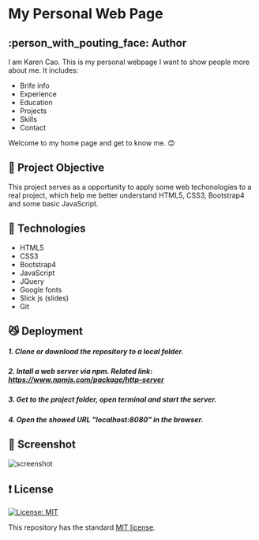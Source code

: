 # My Personal Web Page

## :person_with_pouting_face: Author
I am Karen Cao. This is my personal webpage I want to show people more about me. It includes: 
- Brife info
- Experience
- Education
- Projects
- Skills
- Contact

Welcome to my home page and get to know me. 😊


## :star2: Project Objective
This project serves as a opportunity to apply some web techonologies to a real project, which help me better understand HTML5, CSS3, Bootstrap4 and some basic JavaScript.



## :metal: Technologies

- HTML5
- CSS3
- Bootstrap4
- JavaScript
- JQuery
- Google fonts
- Slick js (slides)
- Git

## :smirk_cat: Deployment
##### 1. Clone or download the repository to a local folder.
##### 2. Intall a web server via npm. Related link: https://www.npmjs.com/package/http-server
##### 3. Get to the project folder, open terminal and start the server.
##### 4. Open the showed URL "localhost:8080" in the browser.

## :eyes: Screenshot
![screenshot](image/screenshot.gif)

## :exclamation: License
[![License: MIT](https://img.shields.io/badge/License-MIT-yellow.svg)](https://opensource.org/licenses/MIT)

This repository has the standard [MIT license](https://opensource.org/licenses/MIT). 